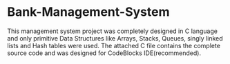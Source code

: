 # Bank-Management-System

This management system project was completely designed in C language and only primitive Data Structures like Arrays, Stacks, Queues, singly linked lists and Hash tables were used.
The attached C file contains the complete source code and was designed for CodeBlocks IDE(recommended).
